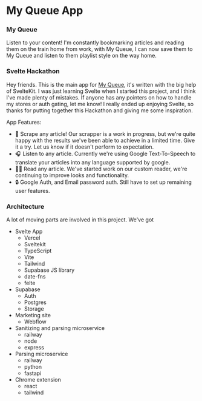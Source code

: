 # My Queue App

### My Queue
Listen to your content!  I'm constantly bookmarking articles and reading them on the train home from work, with My Queue, I can now save them to My Queue and listen to them playlist style on the way home.

### Svelte Hackathon
Hey friends.  This is the main app for [My Queue](https://www.myqueue.so/), it's written with the big help of SvelteKit.  I was just learning Svelte when I started this project, and I think I've made plenty of mistakes.  If anyone has any pointers on how to handle my stores or auth gating, let me know!  I really ended up enjoying Svelte, so thanks for putting together this Hackathon and giving me some inspiration.

App Features:
   - 📰 Scrape any article!  Our scrapper is a work in progress, but we're quite happy with the results we've been able to achieve in a limited time.  Give it a try.  Let us know if it doesn't perform to expectation.
   - 🎧 Listen to any article.  Currently we're using Google Text-To-Speech to translate your articles into any language supported by google.
   - 🐱‍👓 Read any article.  We've started work on our custom reader, we're continuing to improve looks and functionality.
   - 🔒 Google Auth, and Email password auth.  Still have to set up remaining user features.
   
 
 
 ### Architecture
A lot of moving parts are involved in this project.  We've got
 - Svelte App
    - Vercel
    - Sveltekit
    - TypeScript
    - Vite
    - Tailwind
    - Supabase JS library
    - date-fns
    - felte
  - Supabase
    - Auth
    - Postgres
    - Storage
  - Marketing site
    - Webflow
  - Sanitizing and parsing microservice
    - railway
    - node 
    - express
  - Parsing microservice
    - railway
    - python
    - fastapi
  - Chrome extension
    - react
    - tailwind

